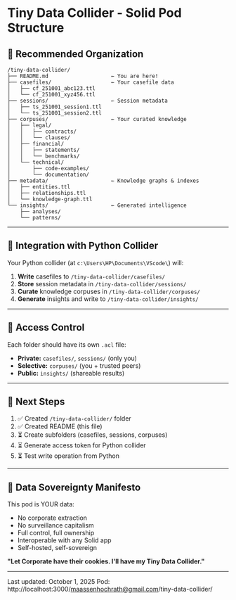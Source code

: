 # Tiny Data Collider - Solid Pod Structure

## 📁 Recommended Organization

```
/tiny-data-collider/
├── README.md                    ← You are here!
├── casefiles/                   ← Your casefile data
│   ├── cf_251001_abc123.ttl
│   └── cf_251001_xyz456.ttl
├── sessions/                    ← Session metadata
│   ├── ts_251001_session1.ttl
│   └── ts_251001_session2.ttl
├── corpuses/                    ← Your curated knowledge
│   ├── legal/
│   │   ├── contracts/
│   │   └── clauses/
│   ├── financial/
│   │   ├── statements/
│   │   └── benchmarks/
│   └── technical/
│       ├── code-examples/
│       └── documentation/
├── metadata/                    ← Knowledge graphs & indexes
│   ├── entities.ttl
│   ├── relationships.ttl
│   └── knowledge-graph.ttl
└── insights/                    ← Generated intelligence
    ├── analyses/
    └── patterns/
```

---

## 🔗 Integration with Python Collider

Your Python collider (at `c:\Users\HP\Documents\VScode\`) will:

1. **Write** casefiles to `/tiny-data-collider/casefiles/`
2. **Store** session metadata in `/tiny-data-collider/sessions/`
3. **Curate** knowledge corpuses in `/tiny-data-collider/corpuses/`
4. **Generate** insights and write to `/tiny-data-collider/insights/`

---

## 🔐 Access Control

Each folder should have its own `.acl` file:

- **Private:** `casefiles/`, `sessions/` (only you)
- **Selective:** `corpuses/` (you + trusted peers)
- **Public:** `insights/` (shareable results)

---

## 🚀 Next Steps

1. ✅ Created `/tiny-data-collider/` folder
2. ✅ Created README (this file)
3. ⏳ Create subfolders (casefiles, sessions, corpuses)
4. ⏳ Generate access token for Python collider
5. ⏳ Test write operation from Python

---

## 📝 Data Sovereignty Manifesto

This pod is YOUR data:
- No corporate extraction
- No surveillance capitalism  
- Full control, full ownership
- Interoperable with any Solid app
- Self-hosted, self-sovereign

**"Let Corporate have their cookies. I'll have my Tiny Data Collider."**

---

Last updated: October 1, 2025
Pod: http://localhost:3000/maassenhochrath@gmail.com/tiny-data-collider/
